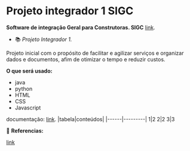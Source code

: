 # Projeto integrador 1 SIGC

**Software de integração Geral para Construtoras.
SIGC** [link](...).

* 📚  *Projeto Integrador 1.*

Projeto inicial com o propósito de facilitar e agilizar serviços e organizar dados e documentos, afim de otimizar o tempo e reduzir custos.

**O que será usado:**

* java
* python
* HTML
* CSS
* Javascript

documentação: [link]().
|tabela|conteúdos|
|------|---------|
1|2
2|2
3|3



🔎 **Referencias:**

[link](...)
